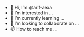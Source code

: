 - 👋 Hi, I’m @arif-aexa
- 👀 I’m interested in ...
- 🌱 I’m currently learning ...
- 💞️ I’m looking to collaborate on ...
- 📫 How to reach me ...

<!---
arif-aexa/arif-aexa is a ✨ special ✨ repository because its `README.md` (this file) appears on your GitHub profile.
You can click the Preview link to take a look at your changes.
--->
